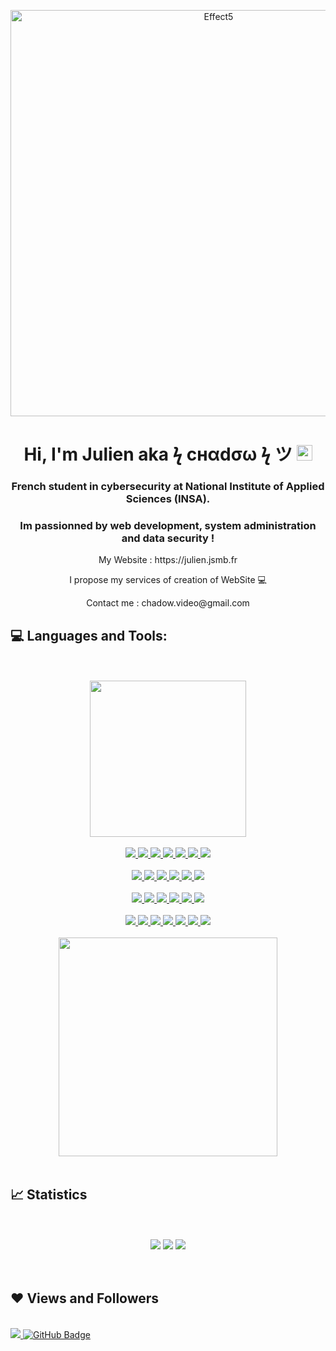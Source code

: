 <p align="center">
  <img width="650px"  align="center" src="https://zupimages.net/up/22/36/6z0k.png" alt="Effect5">
</p>

<h1 align="center">Hi, I'm Julien aka ϟ cнαdσω ϟ ツ <img  width="25px" src="https://camo.githubusercontent.com/e8e7b06ecf583bc040eb60e44eb5b8e0ecc5421320a92929ce21522dbc34c891/68747470733a2f2f6d656469612e67697068792e636f6d2f6d656469612f6876524a434c467a6361737252346961377a2f67697068792e676966"></h1>

<h3 align="center">French student in cybersecurity at National Institute of Applied Sciences (INSA).<h3>

<h3 align="center"> Im passionned by web development, system administration and data security ! </h3>

 <div align="center">
   <p>My Website : https://julien.jsmb.fr</p> 
   <p> I propose my services of creation of WebSite 💻</p> 
   <p> Contact me : chadow.video@gmail.com </p>
  </div>
  
  
## 💻 Languages and Tools:

<br>
<br>

<div align="center"> 
    <img width="250px" src="https://media0.giphy.com/media/v1.Y2lkPTc5MGI3NjExZTJlZDRhZTE4NGJhYjRkZGYyM2MyZTIwMTkxNzcyZjc3ODJmZTMxMyZlcD12MV9pbnRlcm5hbF9naWZzX2dpZklkJmN0PWc/qgQUggAC3Pfv687qPC/giphy.gif"/> <br><br>
    <a href="https://www.w3.org/html/" target="_blank"> <img src="https://img.shields.io/badge/html5-%23E34F26.svg?style=for-the-badge&logo=html5&logoColor=white"/> </a> 
    <a href="https://www.w3schools.com/css/" target="_blank"> <img src="https://img.shields.io/badge/css3-%231572B6.svg?style=for-the-badge&logo=css3&logoColor=white"/> </a> 
    <a href="https://sass-lang.com/" target="_blank"> <img src="https://img.shields.io/badge/SASS-hotpink.svg?style=for-the-badge&logo=SASS&logoColor=white"/> </a> 
    <a href="https://getbootstrap.com" target="_blank"> <img src="https://img.shields.io/badge/bootstrap-%23563D7C.svg?style=for-the-badge&logo=bootstrap&logoColor=white"/> </a> 
    <a href="https://developer.mozilla.org/en-US/docs/Web/JavaScript" target="_blank"> <img src="https://img.shields.io/badge/javascript-%23323330.svg?style=for-the-badge&logo=javascript&logoColor=%23F7DF1E" </a>
    <a href="https://www.typescriptlang.org/" target="_blank"> <img src="https://img.shields.io/badge/typescript-%23007ACC.svg?style=for-the-badge&logo=typescript&logoColor=white" </a> 
    <a href="https://nodejs.org/en" target="_blank"> <img src="https://img.shields.io/badge/node.js-6DA55F?style=for-the-badge&logo=node.js&logoColor=white"/> </a> <br><br>
    <a href="https://expressjs.com/fr/" target="_blank"> <img src="https://img.shields.io/badge/express.js-%23404d59.svg?style=for-the-badge&logo=express&logoColor=%2361DAFB"/> </a> 
    <a href="https://nestjs.com/" target="_blank"> <img src="https://img.shields.io/badge/nestjs-%23E0234E.svg?style=for-the-badge&logo=nestjs&logoColor=white"/> </a> 
    <a href="https://angular.io/" target="_blank"> <img src="https://img.shields.io/badge/angular-%23DD0031.svg?style=for-the-badge&logo=angular&logoColor=white"/> </a> 
    <a href="https://fr.legacy.reactjs.org/" target="_blank"> <img src="https://img.shields.io/badge/react-%2320232a.svg?style=for-the-badge&logo=react&logoColor=%2361DAFB"/> </a> 
    <a href="https://www.php.net/" target="_blank"> <img src="https://img.shields.io/badge/php-%23777BB4.svg?style=for-the-badge&logo=php&logoColor=white"/> </a>
    <a href="https://symfony.com/" target="_blank"> <img src="https://img.shields.io/badge/symfony-%23000000.svg?style=for-the-badge&logo=symfony&logoColor=white"/> </a> <br><br>
    <a href="https://www.java.com" target="_blank"> <img src="https://img.shields.io/badge/java-%23ED8B00.svg?style=for-the-badge&logo=openjdk&logoColor=white"/> </a>
    <a href="https://spring.io/" target="_blank"> <img src="https://img.shields.io/badge/spring-%236DB33F.svg?style=for-the-badge&logo=spring&logoColor=white"/> </a>
    <a href="https://www.python.org" target="_blank"> <img src="https://img.shields.io/badge/python-3670A0?style=for-the-badge&logo=python&logoColor=ffdd54"/> </a>
    <a href="https://www.mysql.com/" target="_blank"> <img src="https://img.shields.io/badge/mysql-%2300f.svg?style=for-the-badge&logo=mysql&logoColor=white"/> </a> 
    <a href="https://www.mongodb.com/fr-fr" target="_blank"> <img src="https://img.shields.io/badge/MongoDB-%234ea94b.svg?style=for-the-badge&logo=mongodb&logoColor=white"/> </a> 
    <a href="https://devdocs.io/c/" target="_blank"> <img src="https://img.shields.io/badge/c-%2300599C.svg?style=for-the-badge&logo=c&logoColor=white"/> </a>  <br><br>
    <a href="https://learn.microsoft.com/fr-fr/dotnet/csharp/" target="_blank"> <img src="https://img.shields.io/badge/c%23-%23239120.svg?style=for-the-badge&logo=c-sharp&logoColor=white"/> </a>
    <a href="https://unity.com/fr" target="_blank"> <img src="https://img.shields.io/badge/unity-%23000000.svg?style=for-the-badge&logo=unity&logoColor=white"/> </a>
    <a href="https://www.linux.org/" target="_blank"> <img src="https://img.shields.io/badge/Linux-FCC624?style=for-the-badge&logo=linux&logoColor=black"/> </a>
    <a href="https://www.debian.org/index.fr.html" target="_blank"> <img src="https://img.shields.io/badge/Debian-D70A53?style=for-the-badge&logo=debian&logoColor=white"/> </a>
    <a href="https://fedoraproject.org/" target="_blank"> <img src="https://img.shields.io/badge/Fedora-294172?style=for-the-badge&logo=fedora&logoColor=white"/> </a>
    <a href="https://www.kali.org/" target="_blank"> <img src="https://img.shields.io/badge/Kali-268BEE?style=for-the-badge&logo=kalilinux&logoColor=white"/> </a>
    <a href="https://www.docker.com/" target="_blank"> <img src="https://img.shields.io/badge/docker-%230db7ed.svg?style=for-the-badge&logo=docker&logoColor=white"/> </a> <br><br>
    <img width="350px" src="https://miro.medium.com/v2/resize:fit:1400/0*ijEA6ocv7g-ggbTZ.gif"/>

     
    

<br>
<br>


</div>
  

## 📈 Statistics
      
   <br>
    <br>
  <div align="center">
   <img src="https://github-readme-stats.vercel.app/api/top-langs/?username=chadow4&theme=dark&hide_border=false&include_all_commits=true&count_private=false&layout=compact"/>
    <img src="https://github-readme-stats.vercel.app/api?username=chadow4&theme=dark&hide_border=false&include_all_commits=true&count_private=false"/>
   <img src="https://github-readme-streak-stats.herokuapp.com/?user=chadow4&theme=dark&hide_border=false"/>
    
  </div>
  <br>
  <br>
      
## ❤ Views and Followers
      
  <br>
<a href="https://github.com/Meghna-DAS/github-profile-views-counter">
    <img src="https://komarev.com/ghpvc/?username=chadow4">
</a>
<a href="https://github.com/chadow4?tab=followers"><img src="https://img.shields.io/github/followers/chadow4?label=Followers&style=social" alt="GitHub Badge"></a>
<br>
